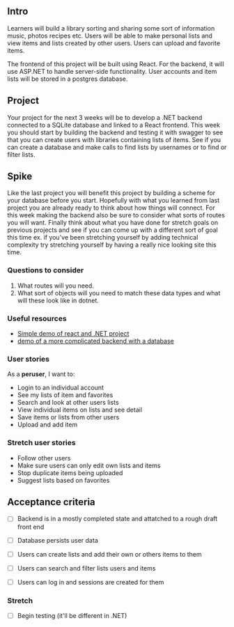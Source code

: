 ## Intro

Learners will build a library sorting and sharing some sort of information music, photos recipes etc. Users will be able to make personal lists and view items and lists created by other users. Users can upload and favorite items.

The frontend of this project will be built using React. For the backend, it will use ASP.NET to handle server-side functionality. User accounts and item lists will be stored in a postgres  database.

## Project

Your project for the next 3 weeks will be to develop a .NET backend connected to a SQLite database and linked to a React frontend. This week you should start by building the backend and testing it with swagger to see that you can create users with libraries containing lists of items. See if you can create a database and make calls to find lists by usernames or to find or filter lists.

## Spike

Like the last project you will benefit this project by building a scheme for your database before you start. Hopefully with what you learned from last project you are already ready to think about how things will connect. For this week making the backend also be sure to consider what sorts of routes you will want. Finally think about what you have done for stretch goals on previous projects and see if you can come up with a different sort of goal this time ex. if you've been stretching yourself by adding technical complexity try stretching yourself by having a really nice looking site this time.

### Questions to consider

1. What routes will you need.
2. What sort of objects will you need to match these data types and what will these look like in dotnet.


### Useful resources

- [Simple demo of react and .NET project](https://www.c-sharpcorner.com/article/a-react-front-end-with-a-net-web-api-back-end-application/)
- [demo of a more complicated backend with a database](https://www.c-sharpcorner.com/article/building-a-powerful-asp-net-core-web-api-with-postgresql/)


### User stories

As a **peruser**, I want to:

- Login to an individual account
- See my lists of item and favorites
- Search and look at other users lists
- View individual items on lists and see detail
- Save items or lists from other users
- Upload and add item

### Stretch user stories

- Follow other users
- Make sure users can only edit own lists and items
- Stop duplicate items being uploaded
- Suggest lists based on favorites

## Acceptance criteria

- [ ] Backend is in a mostly completed state and attatched to a rough draft front end
- [ ] Database persists user data
- [ ] Users can create lists and add their own or others items to them
- [ ] Users can search and filter lists users and items
- [ ] Users can log in and sessions are created for them


### Stretch
- [ ] Begin testing (it'll be different in .NET)